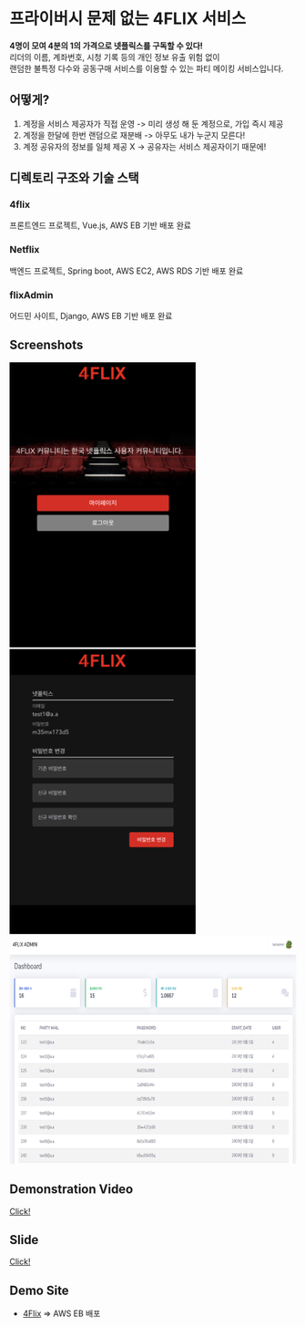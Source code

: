 # 프라이버시 문제 없는 4FLIX 서비스
**4명이 모여 4분의 1의 가격으로 넷플릭스를 구독할 수 있다!**  
리더의 이름, 계좌번호, 시청 기록 등의 개인 정보 유출 위험 없이   
랜덤한 불특정 다수와 공동구매 서비스를 이용할 수 있는 파티 메이킹 서비스입니다. 

## 어떻게?
1.  계정을 서비스 제공자가 직접 운영 -> 미리 생성 해 둔 계정으로, 가입 즉시 제공
2.  계정을 한달에 한번 랜덤으로 재분배 -> 아무도 내가 누군지 모른다!
3.  계정 공유자의 정보를 일체 제공 X -> 공유자는 서비스 제공자이기 때문에!

## 디렉토리 구조와 기술 스택
### 4flix
프론트엔드 프로젝트, Vue.js, AWS EB 기반 배포 완료

### Netflix
백엔드 프로젝트, Spring boot, AWS EC2, AWS RDS 기반 배포 완료

### flixAdmin
어드민 사이트, Django, AWS EB 기반 배포 완료

## Screenshots 
<img src="https://github.com/amathon-2019/netflix/blob/master/screenshot/2.png?raw=true" height=500/> <img src="https://github.com/amathon-2019/netflix/blob/master/screenshot/1.png?raw=true" height=500/>
<img src="https://github.com/amathon-2019/netflix/blob/master/screenshot/3.png?raw=true" height=400/>

## Demonstration Video
[Click!](https://youtu.be/a_HFsW8PTns)

## Slide
[Click!](https://github.com/amathon-2019/netflix/blob/master/아마톤발표자료.pptx)

## Demo Site
- [4Flix](http://4flix-env.ryhmz4dua3.ap-northeast-2.elasticbeanstalk.com) => AWS EB 배포